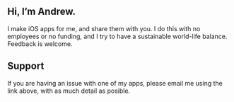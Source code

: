 ## Hi, I’m Andrew. 
I make iOS apps for me, and share them with you. I do this with no employees or no funding, and I try to have a sustainable world-life balance. 
Feedback is welcome.

## Support
If you are having an issue with one of my apps, please email me using the link above, with as much detail as posible. 
